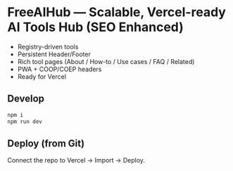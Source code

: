 # FreeAIHub — Scalable, Vercel-ready AI Tools Hub (SEO Enhanced)

- Registry-driven tools
- Persistent Header/Footer
- Rich tool pages (About / How-to / Use cases / FAQ / Related)
- PWA + COOP/COEP headers
- Ready for Vercel

## Develop
```bash
npm i
npm run dev
```

## Deploy (from Git)
Connect the repo to Vercel → Import → Deploy.
